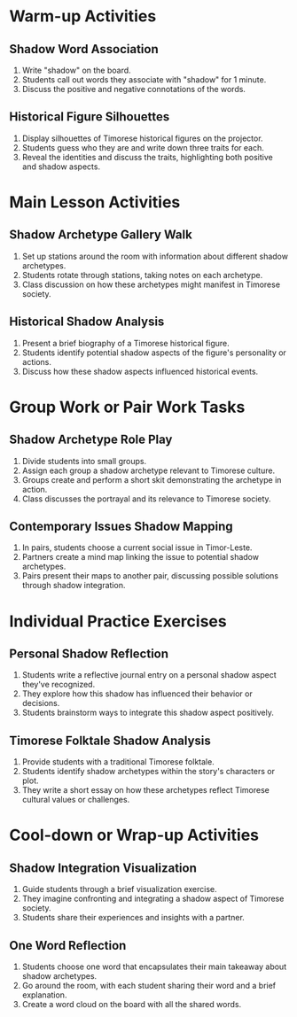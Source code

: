 # Warm-up Activities

## Shadow Word Association
1. Write "shadow" on the board.
2. Students call out words they associate with "shadow" for 1 minute.
3. Discuss the positive and negative connotations of the words.

## Historical Figure Silhouettes
1. Display silhouettes of Timorese historical figures on the projector.
2. Students guess who they are and write down three traits for each.
3. Reveal the identities and discuss the traits, highlighting both positive and shadow aspects.

# Main Lesson Activities

## Shadow Archetype Gallery Walk
1. Set up stations around the room with information about different shadow archetypes.
2. Students rotate through stations, taking notes on each archetype.
3. Class discussion on how these archetypes might manifest in Timorese society.

## Historical Shadow Analysis
1. Present a brief biography of a Timorese historical figure.
2. Students identify potential shadow aspects of the figure's personality or actions.
3. Discuss how these shadow aspects influenced historical events.

# Group Work or Pair Work Tasks

## Shadow Archetype Role Play
1. Divide students into small groups.
2. Assign each group a shadow archetype relevant to Timorese culture.
3. Groups create and perform a short skit demonstrating the archetype in action.
4. Class discusses the portrayal and its relevance to Timorese society.

## Contemporary Issues Shadow Mapping
1. In pairs, students choose a current social issue in Timor-Leste.
2. Partners create a mind map linking the issue to potential shadow archetypes.
3. Pairs present their maps to another pair, discussing possible solutions through shadow integration.

# Individual Practice Exercises

## Personal Shadow Reflection
1. Students write a reflective journal entry on a personal shadow aspect they've recognized.
2. They explore how this shadow has influenced their behavior or decisions.
3. Students brainstorm ways to integrate this shadow aspect positively.

## Timorese Folktale Shadow Analysis
1. Provide students with a traditional Timorese folktale.
2. Students identify shadow archetypes within the story's characters or plot.
3. They write a short essay on how these archetypes reflect Timorese cultural values or challenges.

# Cool-down or Wrap-up Activities

## Shadow Integration Visualization
1. Guide students through a brief visualization exercise.
2. They imagine confronting and integrating a shadow aspect of Timorese society.
3. Students share their experiences and insights with a partner.

## One Word Reflection
1. Students choose one word that encapsulates their main takeaway about shadow archetypes.
2. Go around the room, with each student sharing their word and a brief explanation.
3. Create a word cloud on the board with all the shared words.